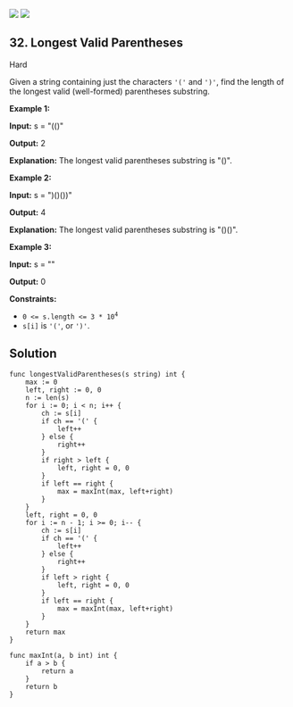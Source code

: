 [![](https://img.shields.io/github/stars/LeetCode-in-Go/LeetCode-in-Go?label=Stars&style=flat-square)](https://github.com/LeetCode-in-Go/LeetCode-in-Go)
[![](https://img.shields.io/github/forks/LeetCode-in-Go/LeetCode-in-Go?label=Fork%20me%20on%20GitHub%20&style=flat-square)](https://github.com/LeetCode-in-Go/LeetCode-in-Go/fork)

## 32\. Longest Valid Parentheses

Hard

Given a string containing just the characters `'('` and `')'`, find the length of the longest valid (well-formed) parentheses substring.

**Example 1:**

**Input:** s = "(()"

**Output:** 2

**Explanation:** The longest valid parentheses substring is "()".

**Example 2:**

**Input:** s = ")()())"

**Output:** 4

**Explanation:** The longest valid parentheses substring is "()()".

**Example 3:**

**Input:** s = ""

**Output:** 0

**Constraints:**

*   <code>0 <= s.length <= 3 * 10<sup>4</sup></code>
*   `s[i]` is `'('`, or `')'`.

## Solution

```golang
func longestValidParentheses(s string) int {
	max := 0
	left, right := 0, 0
	n := len(s)
	for i := 0; i < n; i++ {
		ch := s[i]
		if ch == '(' {
			left++
		} else {
			right++
		}
		if right > left {
			left, right = 0, 0
		}
		if left == right {
			max = maxInt(max, left+right)
		}
	}
	left, right = 0, 0
	for i := n - 1; i >= 0; i-- {
		ch := s[i]
		if ch == '(' {
			left++
		} else {
			right++
		}
		if left > right {
			left, right = 0, 0
		}
		if left == right {
			max = maxInt(max, left+right)
		}
	}
	return max
}

func maxInt(a, b int) int {
	if a > b {
		return a
	}
	return b
}
```